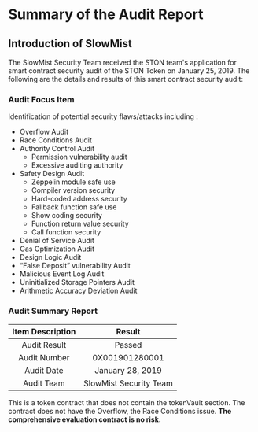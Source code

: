 
# Summary of the Audit Report

## Introduction of SlowMist

The SlowMist Security Team received the STON team's application for smart contract security
audit of the STON Token on January 25, 2019. The following are the details and results of this
smart contract security audit:

### Audit Focus Item 
Identification of potential security flaws/attacks including :
* Overflow Audit
* Race Conditions Audit
* Authority Control Audit
    * Permission vulnerability audit
    * Excessive auditing authority
* Safety Design Audit
    * Zeppelin module safe use
    * Compiler version security
    * Hard-coded address security
    * Fallback function safe use
    * Show coding security
    * Function return value security
    * Call function security
* Denial of Service Audit
* Gas Optimization Audit
* Design Logic Audit
* “False Deposit” vulnerability Audit
* Malicious Event Log Audit
* Uninitialized Storage Pointers Audit
* Arithmetic Accuracy Deviation Audit

### Audit Summary Report 
| Item Description | Result |
|     :---:       |     :---:       |
| Audit Result | Passed |
| Audit Number | 0X001901280001 |
| Audit Date | January 28, 2019 |
| Audit Team | SlowMist Security Team |

This is a token contract that does not contain the tokenVault section. 
The contract does not have the Overflow, the Race Conditions issue. 
**The comprehensive evaluation contract is no risk.**

